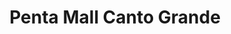 ---
title: "Penta Mall Canto Grande"
url: /san-juan-de-lurigancho/penta-mall-canto-grande/
shop: centro comercial
---
